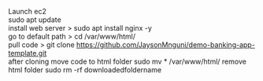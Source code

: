 Launch ec2   
sudo apt update  
install web server > sudo apt install nginx -y  
go to default path > cd /var/www/html/  
pull code > git clone https://github.com/JaysonMnguni/demo-banking-app-template.git  
after cloning move code to html folder
sudo mv * /var/www/html/ 
remove html folder
sudo rm -rf downloadedfoldername  



